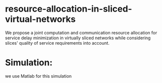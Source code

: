 # resource-allocation-in-sliced-virtual-networks

We propose a joint computation and communication resource allocation for service delay minimization in virtually sliced networks while considering slices' quality of service requirements into account.

# Simulation:
we use Matlab for this simulation

